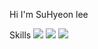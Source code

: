 Hi I'm SuHyeon lee 


Skills
<img src="https://img.shields.io/badge/?style=flat-square&logo=html&logoColor=white"/>
<img src="https://img.shields.io/badge/?style=flat-square&logo=css&logoColor=white"/>
<img src="https://img.shields.io/badge/?style=flat-square&logo=javascript&logoColor=white"/>
